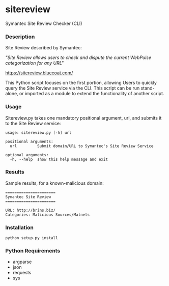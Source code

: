 # sitereview
Symantec Site Review Checker (CLI)

### Description

Site Review described by Symantec:

*"Site Review allows users to check and dispute the current WebPulse categorization for any URL"*

https://sitereview.bluecoat.com/

This Python script focuses on the first portion, allowing Users to quickly query the Site Review service via the CLI. This script can be run stand-alone, or imported as a module to extend the functionality of another script.

### Usage

Sitereview.py takes one mandatory positional argument, url, and submits it to the Site Review service:

```
usage: sitereview.py [-h] url

positional arguments:
  url         Submit domain/URL to Symantec's Site Review Service

optional arguments:
  -h, --help  show this help message and exit
```

### Results

Sample results, for a known-malicious domain:

```
======================
Symantec Site Review
======================

URL: http://brins.biz/
Categories: Malicious Sources/Malnets
```
### Installation

```
python setup.py install
```

### Python Requirements

* argparse
* json
* requests
* sys
